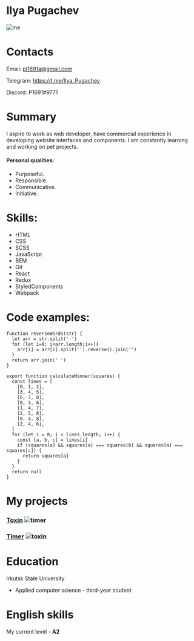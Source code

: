 # Ilya Pugachev
![me](https://sun9-22.userapi.com/impg/EuFxmrnOazp6iULvEV322CaIWBk4CCxJmZDa0A/fAoT9-bDtU0.jpg?size=443x444&quality=95&sign=8ed3dc7d23b399ad5dbf524655e69189&type=album)
# Contacts
Email: pi1691a@gmail.com

Telegram: https://t.me/Ilya_Pugachev

Discord: P1691#9771
# Summary
I aspire to work as web developer, have commercial experience in developing website interfaces and components. I am constantly learning and working on pet projects.

#### Personal qualities:
* Purposeful.
* Responsible.
* Communicative.
* Initiative.
# Skills:
* HTML
* CSS
* SCSS
* JavaScript
* BEM
* Git
* React
* Redux
* StyledComponents
* Webpack

# Code examples:
```
function reverseWords(str) { 
  let arr = str.split(' ')
  for (let i=0; i<arr.length;i++){
    arr[i] = arr[i].split('').reverse().join('')
  }
  return arr.join(' ')
}
```

```
export function calculateWinner(squares) {
  const lines = [
    [0, 1, 2],
    [3, 4, 5],
    [6, 7, 8],
    [0, 3, 6],
    [1, 4, 7],
    [2, 5, 8],
    [0, 4, 8],
    [2, 4, 6],
  ]
  for (let i = 0; i < lines.length; i++) {
    const [a, b, c] = lines[i]
    if (squares[a] && squares[a] === squares[b] && squares[a] === squares[c]) {
      return squares[a]
    }
  }
  return null
}
```
# My projects
### [Toxin](https://github.com/IPugachev/study-project-toxin) ![timer](https://sun9-64.userapi.com/impg/Kbr_flDIhTXEbLB2tQRGo2bXXxsWP2y_LzLFrg/KleiWZpCWKI.jpg?size=1280x654&quality=95&sign=621445554423121d6d94028525e813ff&type=album)

### [Timer](https://github.com/IPugachev/timer) ![toxin](https://sun9-54.userapi.com/impg/JpQqxg_ACRqGFoliYIteJyNDqaBw50puGnfmbg/NiO6YGyd8Ms.jpg?size=1280x646&quality=95&sign=d3bbc170d86fcf065d846fb54a274f7c&type=album)
# Education
Irkutsk State University
* Applied computer science - third-year student

# English skills
My current level - **A2**
